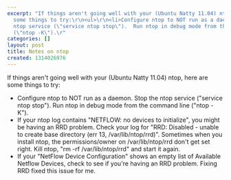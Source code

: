 ```yaml
---
excerpt: "If things aren't going well with your (Ubuntu Natty 11.04) ntop, here are
  some things to try:\r\n<ul>\r\n<li>Configure ntop to NOT run as a daemon. Stop the
  ntop service (\"service ntop stop\").  Run ntop in debug mode from the command line
  (\"ntop -K\").\r"
categories: []
layout: post
title: Notes on ntop
created: 1314026976
---
```

If things aren't going well with your (Ubuntu Natty 11.04) ntop, here are some things to try:
<ul>
<li>Configure ntop to NOT run as a daemon. Stop the ntop service ("service ntop stop").  Run ntop in debug mode from the command line ("ntop -K").
<li>If your ntop log contains "NETFLOW: no devices to initialize", you might be having an RRD problem.  Check your log for "RRD: Disabled - unable to create base directory (err 13, /var/lib/ntop/rrd)".  Sometimes when you install ntop, the permissions/owner on /var/lib/ntop/rrd don't get set right.  Kill ntop, "rm -rf /var/lib/ntop/rrd" and start it again.
<li>If your "NetFlow Device Configuration" shows an empty list of Available Netflow Devices, check to see if you're having an RRD problem.  Fixing RRD fixed this issue for me.
</ul>
